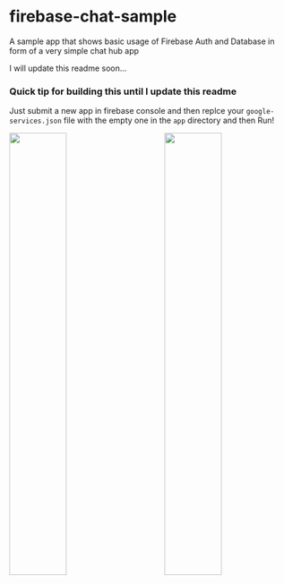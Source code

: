 # firebase-chat-sample
A sample app that shows basic usage of Firebase Auth and Database in form of a very simple chat hub app

I will update this readme soon...


### Quick tip for building this until I update this readme
Just submit a new app in firebase console and then replce your `google-services.json` file with the empty one in the `app` directory and then Run!

<div style="width:100%;">
  <img src="https://user-images.githubusercontent.com/8886687/27770244-1c36746e-5f50-11e7-9667-1900bcc18797.png" width="45%;"/> 
  <img src="https://user-images.githubusercontent.com/8886687/27770245-1c36ebec-5f50-11e7-899f-1934348751f5.png" width="45%;" align="right"/>
</div>
